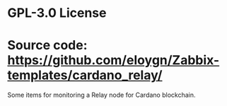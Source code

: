 # GPL-3.0 License
# Source code: https://github.com/eloygn/Zabbix-templates/cardano_relay/

Some items for monitoring a Relay node for Cardano blockchain.
